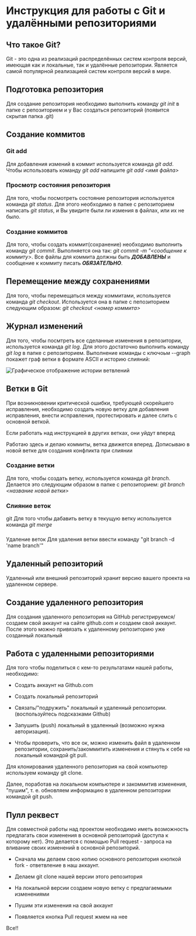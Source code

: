 # Инструкция для работы с Git и удалёнными репозиториями

## Что такое Git?
Git - это одна из реализаций распределённых систем контроля версий, имеющая как и локальные, так и удалённые репозитории. Является самой популярной реализацией систем контроля версий в мире.
## Подготовка репозитория
Для создание репозитория необходимо выполнить команду *git init*  в папке с репозиторием и у Вас создаться репозиторий (появится скрытая папка .git)

## Создание коммитов

### Git add
Для добавления измений в коммит используется команда *git add*. Чтобы использовать команду *git add* напишите *git add <имя файла>*

### Просмотр состояния репозитория
Для того, чтобы посмотреть состояние репозитория используется команда *git status*. Для этого необходимо в папке с репозиторием написать *git status*, и Вы увидите были ли измения в файлах, или их не было.

### Создание коммитов
Для того, чтобы создать коммит(сохранение) необходимо выполнить команду *git commit*. Выполняется она так: *git commit -m "<сообщение к коммиту>*. Все файлы для коммита должны быть ***ДОБАВЛЕНЫ*** и сообщение к коммиту писать ***ОБЯЗАТЕЛЬНО***.

## Перемещение между сохранениями
Для того, чтобы перемещаться между коммитами, используется команда *git checkout*. Используется она в папке с пепозиторием следующим образом: *git checkout <номер коммита>*

## Журнал изменений
Для того, чтобы посмтреть все сделанные изменения в репозитории, используется команда *git log*. Для этого достаточно выполнить команду *git log* в папке с репозиторием.
Выполнение команды с ключоьм --graph покажет граф ветки в формате ASCII и историю слияний:

![Графическое отображение истории ветвлений](/Git-log.jpg)


## Ветки в Git

При возникновении критической ошибки, требующей скорейшего исправления, необходимо создать новую ветку для добавления исправления, внести исправления, протестировать и далее слить с основной веткой.

Если работать над инструкцией в других ветках, они уйдут вперед

Работаю здесь и делаю коммиты, ветка движется вперед. Дописываю в новой ветке для создания конфликта при слиянии                


### Создание ветки

Для того, чтобы создать ветку, используется команда *git branch*. Делается это следующим образом в папке с репозиторием: *git branch <название новой ветки>*

### Слияние веток
git 
Для того чтобы дабавить ветку в текущую ветку используется команда *git merge <name branch>*

###
 Удаление веток
Для удаления ветки ввести команду "git branch -d 'name branch'"

## Удаленный репозиторий

Удаленный или внешний репозиторий хранит версию вашего проекта на удаленном сервере.

## Создание удаленного репозитория

Для создания удаленного репозитория на GitHub регистрируемся/создаем свой аккаунт на сайте github.com и создаем свой аккаунт. После этого можно привязать к удаленному репозиторию уже созданный локальный

## Работа с удаленными репозиториями

Для того чтобы поделиться с кем-то результатами нашей работы, необходимо:

* Создать аккаунт на Github.com

* Создать локальный репозиторий

* Связать/"подружить" локальный и удаленный репозитории. (воспользуйтесь подсказками Github)

* Запушить (push) локальный в удаленный (возможно нужна авторизация).

* Чтобы проверить, что все ок, можно изменить файл в удаленном репозитории, сохранить/закоммитить изменения и стянуть к себе на локальный командой git pull.

Для клонирования удаленного репозитория на свой компьютер используем команду git clone. 

Далее, поработав  на локальном компьютере и закоммитив изменения, "пушим", т. е. обновляем информацию в удаленном репозитории командой git push.

## Пулл реквест

Для совместной работы над проектом необходимо иметь возможность предлагать свои изменения в основной репозиторий (доступа к которому нет). Это делается с помощью Pull request - запроса на вливание своих изменений в основной репозиторий.

* Сначала мы делаем свою копию основного репозитория кнопкой fork - ответвление в наш аккаунт.

* Делаем git clone нашей версии этого репозитория 

* На локальной версии создаем новую ветку с предлагаемыми изменениями

* Пушим эти изменения на свой аккаунт

* Появляется кнопка Pull request жмем на нее

Все!! 